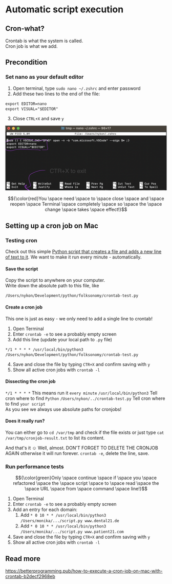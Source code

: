 # Automatic script execution

## Cron-what?

Crontab is what the system is called.  
Cron job is what we add.

## Precondition

### Set nano as your default editor

1. Open terminal, type `sudo nano ~/.zshrc` and enter password
2. Add these two lines to the end of the file:
```
export EDITOR=nano
export VISUAL="$EDITOR"
```
3. Close `CTRL+X` and save `y`

![Alt text](./image/make-nano-default.png "what zshrc looks like")

$${\color{red}You \space need \space to \space close \space and \space reopen \space Terminal \space completely \space so \space the \space change \space takes \space effect!}$$

## Setting up a cron job on Mac

### Testing cron

Check out this simple [Python script that creates a file and adds a new line of text to it](./crontab-test.py).
We want to make it run every minute - automatically.


#### Save the script
Copy the script to anywhere on your computer.  
Write down the absolute path to this file, like  
```
/Users/nykon/Development/python/folksonomy/crontab-test.py
```

#### Create a cron job
This one is just as easy - we only need to add a single line to crontab!

1. Open Terminal
2. Enter `crontab -e` to see a probably empty screen
3. Add this line (update your local path to `.py` file)
```
*/1 * * * * /usr/local/bin/python3 /Users/nykon/Development/python/folksonomy/crontab-test.py
```
4. Save and close the file by typing `CTR+X` and confirm saving with `y`
5. Show all active cron jobs with `crontab -l`

#### Dissecting the cron job
`*/1 * * * *` This means run it `every minute`
`/usr/local/bin/python3` Tell cron where to find `Python`
`/Users/nykon/../crontab-test.py` Tell cron where to find `your script`  
As you see we always use absolute paths for cronjobs!

#### Does it really run?

You can either go to `cd /var/tmp` and check if the file exists or 
just type `cat /var/tmp/cronjob-result.txt` to list its content.
 
And that's it ☺️ Well, almost. DON'T FORGET TO DELETE THE CRONJOB AGAIN otherwise it will run forever. 
`crontab -e`, delete the line, save.

### Run performance tests

$${\color{green}Only \space continue \space if \space you \space refactored \space the \space script \space to \space read \space the \space URL \space from \space command \space line!}$$

1. Open Terminal
2. Enter `crontab -e` to see a probably empty screen
3. Add an entry for each domain:
   1. Add `* 0 10 * * /usr/local/bin/python3 /Users/monika/.../script.py www.dental21.de`
   2. Add `* 0 10 * * /usr/local/bin/python3 /Users/monika/.../script.py www.patient21.com`
4. Save and close the file by typing `CTR+X` and confirm saving with `y`
5. Show all active cron jobs with `crontab -l`

## Read more
https://betterprogramming.pub/how-to-execute-a-cron-job-on-mac-with-crontab-b2decf2968eb